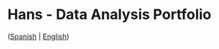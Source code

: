 # Hans - Data Analysis Portfolio 
([Spanish](https://github.com/HansAllTech/Hans_Data_Analysis_Portfolio/blob/main/Proyectos.md#tabla-de-contenido-es--en) | [English](https://github.com/HansAllTech/Hans_Data_Analysis_Portfolio/blob/main/Projects.md#table-of-content-es--en))                                               
                                                                                                                                                                  
                                                                                  
                                                                                       
                                                           
                                        
                       
                                                
          
           
    
   
    
  
